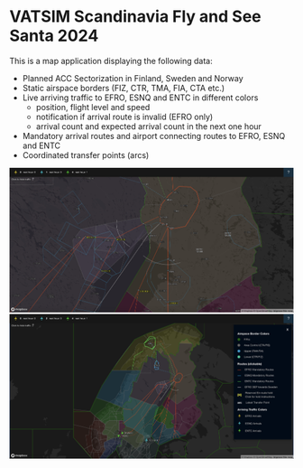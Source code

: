 # VATSIM Scandinavia Fly and See Santa 2024

This is a map application displaying the following data:
- Planned ACC Sectorization in Finland, Sweden and Norway
- Static airspace borders (FIZ, CTR, TMA, FIA, CTA etc.)
- Live arriving traffic to EFRO, ESNQ and ENTC in different colors
    - position, flight level and speed
    - notification if arrival route is invalid (EFRO only)
    - arrival count and expected arrival count in the next one hour
- Mandatory arrival routes and airport connecting routes to EFRO, ESNQ and ENTC
- Coordinated transfer points (arcs)

<img src="./public/img/screenshot1.png" alt="screenshot">
<img src="./public/img/screenshot2.png" alt="screenshot">